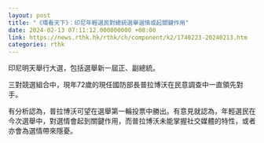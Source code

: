 ```yaml
---
layout: post
title: "《環看天下》：印尼年輕選民對總統選舉選情或起關鍵作用"
date: 2024-02-13 07:11:12.000000000 +08:00
link: https://news.rthk.hk/rthk/ch/component/k2/1740223-20240213.htm
categories: rthk
---
```


印尼明天舉行大選，包括選舉新一屆正、副總統。

三對競選組合中，現年72歲的現任國防部長普拉博沃在民意調查中一直領先對手。

有分析認為，普拉博沃可望在選舉第一輪投票中勝出。有意見就認為，年輕選民在今次選舉中，對選情會起到關鍵作用，而普拉博沃未能掌握社交媒體的特性，或者亦會為選情帶來隱憂。
